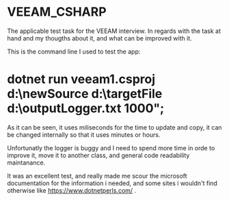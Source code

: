 # VEEAM_CSHARP
The applicable test task for the VEEAM interview.
In regards with the task at hand and my thougths about it, and what can be improved with it.

This is the command line I used to test the app: 
# dotnet run veeam1.csproj d:\newSource d:\targetFile d:\outputLogger.txt 1000";
As it can be seen, it uses miliseconds for the time to update and copy, it can be changed internally so that it uses minutes or hours.

Unfortunatly the logger is buggy and I need to spend more time in orde to improve it, move it to another class, and general code readability maintanance.

It was an excellent test, and really made me scour the microsoft documentation for the information i needed, and some sites i wouldn't find otherwise like https://www.dotnetperls.com/ .

